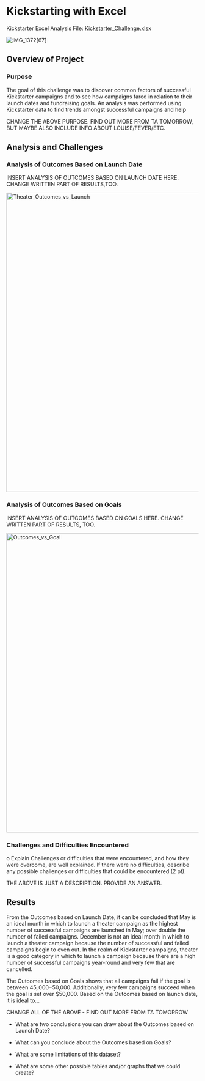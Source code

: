 # Kickstarting with Excel
Kickstarter Excel Analysis File: [Kickstarter_Challenge.xlsx](https://github.com/borkard/kickstarter-analysis/files/Kickstarter_Challenge.xlsx)

![IMG_1372[67]](https://github.com/[borkard]/[kickstarter-analysis]/blob/[main]/image.jpg?raw=true)

## Overview of Project

### Purpose
The goal of this challenge was to discover common factors of successful Kickstarter campaigns and to see how campaigns fared in relation to their launch dates and fundraising goals. An analysis was performed using Kickstarter data to find trends amongst successful campaigns and help 

CHANGE THE ABOVE PURPOSE. FIND OUT MORE FROM TA TOMORROW, BUT MAYBE ALSO INCLUDE INFO ABOUT LOUISE/FEVER/ETC.

## Analysis and Challenges

### Analysis of Outcomes Based on Launch Date

INSERT ANALYSIS OF OUTCOMES BASED ON LAUNCH DATE HERE. CHANGE WRITTEN PART OF RESULTS,TOO.

<img width="783" alt="Theater_Outcomes_vs_Launch" src="https://user-images.githubusercontent.com/74506380/99890399-c9c13e00-2c2c-11eb-8fbf-b45aea13c9e8.png">

### Analysis of Outcomes Based on Goals

INSERT ANALYSIS OF OUTCOMES BASED ON GOALS HERE. CHANGE WRITTEN PART OF RESULTS, TOO.

<img width="783" alt="Outcomes_vs_Goal" src="https://user-images.githubusercontent.com/74506380/99890413-e65d7600-2c2c-11eb-8729-1fc6b95e2b02.png">

### Challenges and Difficulties Encountered
o	Explain Challenges or difficulties that were encountered, and how they were overcome, are well explained. If there were no difficulties, describe any possible challenges or difficulties that could be encountered (2 pt).

THE ABOVE IS JUST A DESCRIPTION. PROVIDE AN ANSWER.

## Results

From the Outcomes based on Launch Date, it can be concluded that May is an ideal month in which to launch a theater campaign as the highest number of successful campaigns are launched in May; over double  the number of failed campaigns. December is not an ideal month in which to launch a theater campaign because the number of successful and failed campaigns begin to even out. In the realm of Kickstarter campaigns, theater is a good category in which to launch a campaign because there are a high number of successful campaigns year-round and very few that are cancelled.

The Outcomes based on Goals shows that all campaigns fail if the goal is between $45,000-$50,000. Additionally, very few campaigns succeed when the goal is set over $50,000. Based on the Outcomes based on launch date, it is ideal to...

CHANGE ALL OF THE ABOVE - FIND OUT MORE FROM TA TOMORROW

- What are two conclusions you can draw about the Outcomes based on Launch Date?

- What can you conclude about the Outcomes based on Goals?

- What are some limitations of this dataset?

- What are some other possible tables and/or graphs that we could create?
